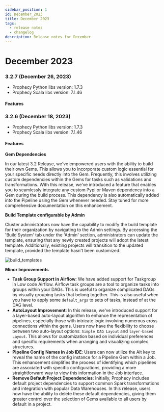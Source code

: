 ```yaml
---
sidebar_position: 1
id: December_2023
title: December 2023
tags:
  - release notes
  - changelog
description: Release notes for December
---
```


# December 2023

### 3.2.7 (December 26, 2023)

* Prophecy Python libs version: 1.7.3
* Prophecy Scala libs version: 7.1.46

#### Features <a href="#featuresrelease327" id="featuresrelease327"></a>



### 3.2.6 (December 18, 2023)

* Prophecy Python libs version: 1.7.3
* Prophecy Scala libs version: 7.1.46

#### Features <a href="#featuresrelease326" id="featuresrelease326"></a>

**Gem Dependencies**

In our latest 3.2 Release, we've empowered users with the ability to build their own Gems. This allows you to incorporate custom logic essential for your specific needs directly into the Gem. Frequently, this involves utilizing custom dependencies within the Gems for tasks such as validations and transformations. With this release, we've introduced a feature that enables you to seamlessly integrate any custom Pypi or Maven dependency into a Gem during the build process. This dependency is also automatically added into the Pipeline using the Gem whenever needed. Stay tuned for more comprehensive documentation on this enhancement.

**Build Template configurable by Admin**

Cluster administrators now have the capability to modify the build template for their organization by navigating to the Admin settings. By accessing the 'Build System' tab under the 'Admin' section, administrators can update the template, ensuring that any newly created projects will adopt the latest template. Additionally, existing projects will transition to the updated template, provided the template hasn't been customized.

![build\_templates](img/3.2.6\_build\_template.png)

**Minor Improvements**

* **Task Group Support in Airflow**: We have added support for Taskgroup in Low code Airflow. Airflow task groups are a tool to organize tasks into groups within your DAGs. This is useful to organize complicated DAGs by visually grouping tasks that belong together. This is also useful when you have to apply some `default_args` to sets of tasks, instead of at the DAG level.
* **AutoLayout Improvement**: In this release, we've introduced support for a layer-based auto-layout algorithm to enhance the representation of pipelines, especially those with intricate logic involving numerous cross connections within the gems. Users now have the flexibility to choose between two auto-layout options: `Simple DAG Layout` and `layer-based Layout`. This allows for customization based on individual preferences and specific requirements when arranging and visualizing complex structures.
* **Pipeline Config Names in Job IDE**: Users can now utilize the Alt key to reveal the name of the config instance for a Pipeline Gem within a Job. This enhancement simplifies the process of identifying which pipelines are associated with specific configurations, providing a more straightforward way to view this information in the Job interface.
* **Remove Default Project Dependencies**: Initially, Prophecy includes default project dependencies to support common Spark transformations and integration with popular Data Warehouses. In this release, users now have the ability to delete these default dependencies, giving them greater control over the selection of Gems available to all users by default in a project.

